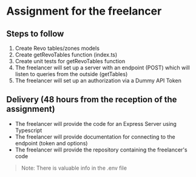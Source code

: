 # Assignment for the freelancer

## Steps to follow

1. Create Revo tables/zones models
2. Create getRevoTables function (index.ts)
3. Create unit tests for getRevoTables function
4. The freelancer will set up a server with an endpoint (POST) which will listen to queries from the outside (getTables)
5. The freelancer will set up an authorization via a Dummy API Token

## Delivery (48 hours from the reception of the assignment)

-   The freelancer will provide the code for an Express Server using Typescript
-   The freelancer will provide documentation for connecting to the endpoint (token and options)
-   The freelancer will provide the repository containing the freelancer's code

> Note: There is valuable info in the .env file
